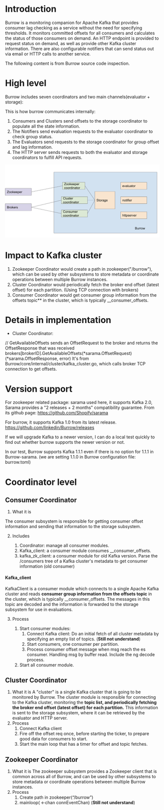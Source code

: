 # Introduction
Burrow is a monitoring companion for Apache Kafka that provides consumer lag checking as a service without the need for specifying thresholds. It monitors committed offsets for all consumers and calculates the status of those consumers on demand. An HTTP endpoint is provided to request status on demand, as well as provide other Kafka cluster information. There are also configurable notifiers that can send status out via email or HTTP calls to another service.

The following content is from Burrow source code inspection.
# High level
Burrow includes seven coordinators and two main channels(evaluator + storage):

This is how burrow communicates internally:
1. Consumers and Clusters send offsets to the storage coordinator to populate all the state information.
2. The Notifiers send evaluation requests to the evaluator coordinator to check group status.
3. The Evaluators send requests to the storage coordinator for group offset and lag information.
4. The HTTP server sends requests to both the evaluator and storage coordinators to fulfill API requests.

![](burrow_structure.png)

# Impact to Kafka cluster
1. Zookeeper Coordinator would create a path in zookeeper("/burrow"), which can be used by other subsystems to store metadata or coordinate operations between multiple Burrow instances.
2. Cluster Coordinator would periodically fetch the broker end offset (latest offset) for each partition. (Using TCP connection with brokers)
3. Consumer Coordinator would get consumer group information from the offsets topic** in the cluster, which is typically __consumer_offsets. 


# Details in implementation
- Cluster Coordinator:

// GetAvailableOffsets sends an OffsetRequest to the broker and returns the OffsetResponse that was received
brokers[brokerID].GetAvailableOffsets(*sarama.OffsetRequest) (*sarama.OffsetResponse, error)
It's from Burrow/core/internal/cluster/kafka_cluster.go, which calls broker TCP connection to get offsets.

# Version support
For zookeeper related package: sarama used here, it supports Kafka 2.0, Sarama provides a "2 releases + 2 months" compatibility guarantee. From its github page: https://github.com/Shopify/sarama

For burrow, it supports Kafka 1.0 from its latest release. https://github.com/linkedin/Burrow/releases

If we will upgrade Kafka to a newer version, I can do a local test quickly to find out whether burrow supports the newer version or not.

In our test, Burrow supports Kafka 1.1.1 even if there is no option for 1.1.1 in Burrow-sarama. (we are setting 1.1.0 in Burrow configuration file: burrow.toml)

# Coordinator level
## Consumer Coordinator
1. What it is

The consumer subsystem is responsible for getting consumer offset information and sending that information to the storage subsystem.

2. Includes

    1. Coordinator: manage all consumer modules.
    2. Kafka_client: a consumer module consumes __consumer_offsets.
    3. kafka_zk_client: a consumer module for old Kafka version. Parse the /consumers tree of a Kafka cluster's metadata to get consumer information (old consumer)
#### Kafka_client
KafkaClient is a consumer module which connects to a single Apache Kafka cluster and reads **consumer group information from the offsets topic** in the cluster, which is typically __consumer_offsets. The messages in this topic are decoded and the information is forwarded to the storage subsystem for use in evaluations.

3. Process

    1. Start consumer modules:
        1. Connect Kafka client: Do an initial fetch of all cluster metadata by specifying an empty list of topics. (**Still not understand**)
        2. Start consumers, one consumer per partition.
        3. Process consumer offset message when msg reach the es consumer. Handling msg by buffer read. Include the ng decode process.
    2. Start all consumer module.

## Cluster Coordinator
1. What it is
A "cluster" is a single Kafka cluster that is going to be monitored by Burrow. The cluster module is responsible for connecting to the Kafka cluster, monitoring the **topic list, and periodically fetching the broker end offset (latest offset) for each partition.** This information is sent to the storage subsystem, where it can be retrieved by the evaluator and HTTP server.
2. Process
    1. Connect Kafka client
    2. Fire off the offset req once, before starting the ticker, to prepare good data for consumers to start.
    3. Start the main loop that has a timer for offset and topic fetches.

## Zookeeper Coordinator
1. What it is
The zookeeper subsystem provides a Zookeeper client that is common across all of Burrow, and can be used by other subsystems to store metadata or coordinate operations between multiple Burrow instances.
2. Process
    1. Create path in zookeeper(“/burrow”)
    2. mainloop( <-chan connEventChan) (**Still not understand**)

 
